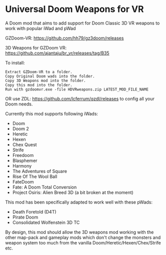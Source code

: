 # Universal Doom Weapons for VR

A Doom mod that aims to add support for Doom Classic 3D VR weapons to work with popular iWad and pWad

GZDoom-VR: https://github.com/hh79/gz3doom/releases

3D Weapons for GZDoom VR: https://github.com/ajantaju/br_vr/releases/tag/B35

To install:

    Extract GZDoom-VR to a folder.
    Copy Original Doom wads into the folder.
    Copy 3D Weapons mod into the folder.
    Copy this mod into the folder.
    Run with gzdoomvr.exe -file HDVRweapons.zip LATEST_MOD_FILE_NAME
  
OR use ZDL: https://github.com/lcferrum/qzdl/releases to config all your Doom needs.

Currently this mod supports following iWads:
* Doom
* Doom 2
* Heretic
* Hexen
* Chex Quest
* Strife
* Freedoom
* Blasphemer
* Harmony
* The Adventures of Square
* Rise Of The Wool Ball
* FateDoom
* Fate: A Doom Total Conversion
* Project Osiris: Alien Breed 3D (a bit broken at the moment)

This mod has been specifically adapted to work well with these pWads:
* Death Foretold (D4T)
* Pirate Doom
* Consolidated Wolfenstein 3D TC


By design, this mod should allow the 3D weapons mod working with the other map-pack and gameplay mods which don't change the monsters and weapon system too much from the vanilla Doom/Heretic/Hexen/Chex/Strife etc.
